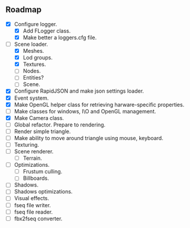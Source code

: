 ## Roadmap

- [X] Configure logger.
  - [X] Add FLogger class.
  - [X] Make better a loggers.cfg file.
- [ ] Scene loader.
  - [X] Meshes.
  - [X] Lod groups.
  - [X] Textures.
  - [ ] Nodes.
  - [ ] Entities?
  - [ ] Scene.
- [X] Configure RapidJSON and make json settings loader.
- [X] Event system. 
- [X] Make OpenGL helper class for retrieving harware-specific properties.
- [ ] Make classes for windows, I\O and OpenGL management.
- [X] Make Camera class.
- [ ] Global refactor. Prepare to rendering.
- [ ] Render simple triangle.
- [ ] Make ability to move around triangle using mouse, keyboard.
- [ ] Texturing.
- [ ] Scene renderer.
  - [ ] Terrain.
- [ ] Optimizations.
  - [ ] Frustum culling.
  - [ ] Billboards.
- [ ] Shadows.
- [ ] Shadows optimizations.
- [ ] Visual effects.
- [ ] fseq file writer.
- [ ] fseq file reader.
- [ ] fbx2fseq converter.